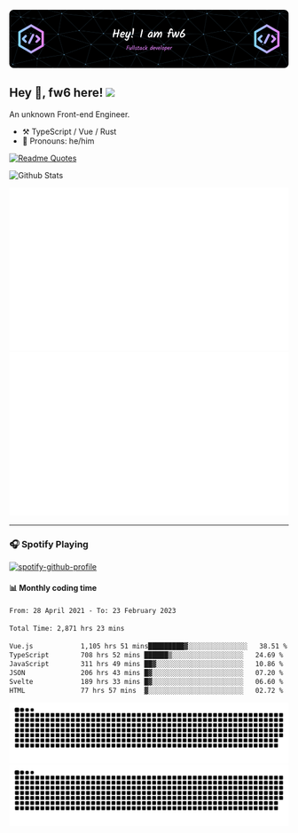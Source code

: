 ![Header](github-header-image.png)

## Hey 👋, fw6 here! <img src="https://github.githubassets.com/images/mona-whisper.gif" height="24" />


An unknown Front-end Engineer.

-   :hammer_and_pick: TypeScript / Vue / Rust
-   :man: Pronouns: he/him


[![Readme Quotes](https://quotes-github-readme.vercel.app/api?type=horizontal&theme=algolia)](https://github.com/piyushsuthar/github-readme-quotes)



![Github Stats](https://github-readme-stats.vercel.app/api?username=fw6&bg_color=30,e96443,904e95&title_color=fff&text_color=fff)

![](https://raw.githubusercontent.com/fw6/github-stats-transparent/output/generated/overview.svg)
![](https://raw.githubusercontent.com/fw6/github-stats-transparent/output/generated/languages.svg)


---

### 🎧 Spotify Playing

<!-- ![spotify-github-profile](/img/default.svg) -->

[![spotify-github-profile](https://spotify-github-profile.vercel.app/api/view?uid=r6wn4hdvypv0lkzyrj0e0pjct&cover_image=true&theme=default&bar_color=53b14f&bar_color_cover=true)](https://github.com/kittinan/spotify-github-profile)
#### :bar_chart: Monthly coding time

<!--START_SECTION:waka-->

```text
From: 28 April 2021 - To: 23 February 2023

Total Time: 2,871 hrs 23 mins

Vue.js            1,105 hrs 51 mins█████████▓░░░░░░░░░░░░░░░   38.51 %
TypeScript        708 hrs 52 mins ██████▒░░░░░░░░░░░░░░░░░░   24.69 %
JavaScript        311 hrs 49 mins ██▓░░░░░░░░░░░░░░░░░░░░░░   10.86 %
JSON              206 hrs 43 mins █▓░░░░░░░░░░░░░░░░░░░░░░░   07.20 %
Svelte            189 hrs 33 mins █▓░░░░░░░░░░░░░░░░░░░░░░░   06.60 %
HTML              77 hrs 57 mins  ▓░░░░░░░░░░░░░░░░░░░░░░░░   02.72 %
```

<!--END_SECTION:waka-->




![github contribution grid snake animation](https://raw.githubusercontent.com/platane/platane/output/github-contribution-grid-snake-dark.svg#gh-dark-mode-only)![github contribution grid snake animation](https://raw.githubusercontent.com/platane/platane/output/github-contribution-grid-snake.svg#gh-light-mode-only)
